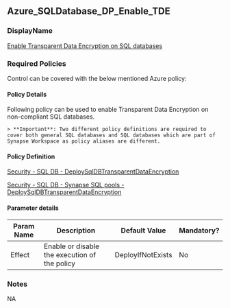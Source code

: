 ## Azure_SQLDatabase_DP_Enable_TDE 

### DisplayName 
[Enable Transparent Data Encryption on SQL databases](../../../Control%20coverage/Feature/SQLServer.md#azure_sqldatabase_dp_enable_tde)

### Required Policies
Control can be covered with the below mentioned Azure policy:

#### Policy Details

Following policy can be used to enable Transparent Data Encryption on non-compliant SQL databases.

    > **Important**: Two different policy definitions are required to cover both general SQL databases and SQL databases which are part of Synapse Workspace as policy aliases are different.  
    
#### Policy Definition
[Security - SQL DB - DeploySqlDBTransparentDataEncryption](Security%20-%20SQL%20DB%20-%20DeploySqlDBTransparentDataEncryption.json)

[Security - SQL DB - Synapse SQL pools - DeploySqlDBTransparentDataEncryption](Security%20-%20SQL%20DB%20-%20Synapse%20SQL%20pools%20-%20DeploySqlDBTransparentDataEncryption.json)

#### Parameter details

|Param Name|Description|Default Value|Mandatory?
|----|----|----|----|
| Effect | Enable or disable the execution of the policy | DeployIfNotExists |No |


### Notes
NA







